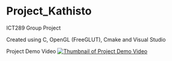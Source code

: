 # Project_Kathisto
 ICT289 Group Project

Created using C, OpenGL (FreeGLUT), Cmake and Visual Studio

Project Demo Video
[![Thumbnail of Project Demo Video](http://img.youtube.com/vi/GYfUxZLjXTU/0.jpg)](http://www.youtube.com/watch?v=GYfUxZLjXTU "Project Kathisto - OpenGL & C Simulation")
